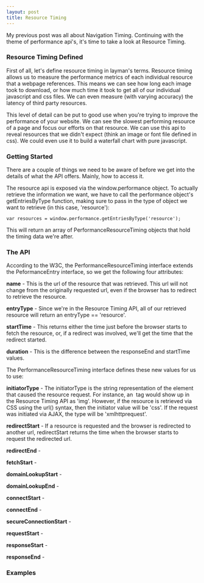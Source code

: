 ```yaml
---
layout: post
title: Resource Timing
---
```


My previous post was all about Navigation Timing.  Continuing with the theme of performance api's, it's time to take a look at Resource Timing.

### Resource Timing Defined

First of all, let's define resource timing in layman's terms.  Resource timing allows us to measure the performance metrics of each individual resource that a webpage references.  This means we can see how long each image took to download, or how much time it took to get all of our individual javascript and css files.  We can even measure (with varying accuracy) the latency of third party resources.

This level of detail can be put to good use when you're trying to improve the performance of your website.  We can see the slowest performing resource of a page and focus our efforts on that resource.  We can use this api to reveal resources that we didn't expect (think an image or font file defined in css).  We could even use it to build a waterfall chart with pure javascript.

### Getting Started

There are a couple of things we need to be aware of before we get into the details of what the API offers.  Mainly, how to access it.

The resource api is exposed via the window.performance object.  To actually retrieve the information we want, we have to call the performance object's getEntriesByType function, making sure to pass  in the type of object we want to retrieve (in this case, 'resource'):

    var resources = window.performance.getEntriesByType('resource');

This will return an array of PerformanceResourceTiming objects that hold the timing data we're after.

### The API

According to the W3C, the PerformanceResourceTiming interface extends the PeformanceEntry interface, so we get the following four attributes:

**name** - This is the url of the resource that was retrieved.  This url will not change from the originally requested url, even if the browser has to redirect to retrieve the resource.

**entryType** - Since we're in the Resource Timing API, all of our retrieved resource will return an entryType == 'resource'.

**startTime** - This returns either the time just before the browser starts to fetch the resource, or, if a redirect was involved, we'll get the time that the redirect started.

**duration** - This is the difference between the responseEnd and startTime values.

The PerformanceResourceTiming interface defines these new values for us to use:

**initiatorType** - The initiatorType is the string representation of the element that caused the resource request.  For instance, an <img> tag would show up in the Resource Timing API as 'img'.  However, if the resource is retrieved via CSS using the url() syntax, then the initiator value will be 'css'.  If the request was initiated via AJAX, the type will be 'xmlhttprequest'.

**redirectStart** - If a resource is requested and the browser is redirected to another url, redirectStart returns the time when the browser starts to request the redirected url.

**redirectEnd** - 

**fetchStart** - 

**domainLookupStart** - 

**domainLookupEnd** - 

**connectStart** - 

**connectEnd** - 

**secureConnectionStart** - 

**requestStart** - 

**responseStart** - 

**responseEnd** - 

### Examples

